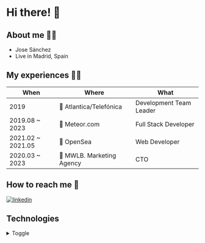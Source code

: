 # Hi there! 👋

## About me 🙋‍♂️
* Jose Sánchez
* Live in Madrid, Spain



## My experiences 🧑‍💻

| When | Where | What |
| ---- | ----- | ---- |
| 2019 | 🏢 Atlantica/Telefónica | Development Team Leader |
| 2019.08 ~ 2023 | 🏢 Meteor.com | Full Stack Developer |
| 2021.02 ~ 2021.05 | 🏢 OpenSea | Web Developer |
| 2020.03 ~ 2023 | 🏢 MWLB. Marketing Agency | CTO |

## How to reach me 🤙

[![linkedin](https://img.shields.io/badge/-LinkedIn-0A66C2?logo=linkedin&Color=white&style=for-the-badge&link=https://www.linkedin.com/in/jsanchezverdu/)](https://www.linkedin.com/in/jsanchezverdu/)


## Technologies
<details markdown="tech">
<summary>Toggle</summary>

### Proficient
* React (and Next.js)
* PHP
* MongoDB
* TypeScript
* React Native
* Nest.js
* Python
* Git
* AWS


### Knowledgeable
* Kotlin (and Java)
* Objective-C
* Swift
* CI/CD (with Github Actions or AWS CodePipeline)
* Docker

### Interested
* Astro
* WebAssembly
* Kubernetes
* Svelte
* Rust
* WebRTC
* Go
* Vue.js
  
</details>


